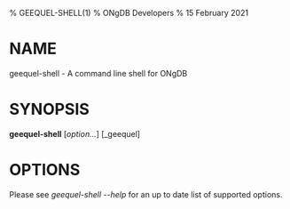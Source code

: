 % GEEQUEL-SHELL(1)
% ONgDB Developers
% 15 February 2021

# NAME

geequel-shell - A command line shell for ONgDB

# SYNOPSIS

**geequel-shell** [_option..._] [_geequel]

# OPTIONS

Please see _geequel-shell --help_ for an up to date list of supported options.
